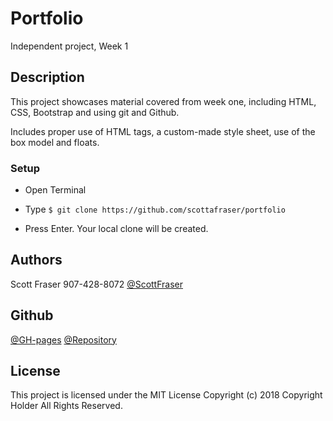 # Portfolio

Independent project, Week 1

## Description

This project showcases material covered from week one, including HTML, CSS, Bootstrap and using git and Github.

Includes proper use of HTML tags, a custom-made style sheet, use of the box model and floats.

### Setup

* Open Terminal

* Type
``
$ git clone https://github.com/scottafraser/portfolio
``
* Press Enter. Your local clone will be created.

## Authors

Scott Fraser
907-428-8072
[@ScottFraser](https://scottafraser@yahoo.com)

## Github

[@GH-pages](https://scottafraser.github.io/portfolio/)
[@Repository](https://github.com/scottafraser/portfolio)


## License

This project is licensed under the MIT License
Copyright (c) 2018 Copyright Holder All Rights Reserved.
